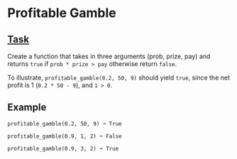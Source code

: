 # Profitable Gamble
## [Task](https://edabit.com/challenge/SNM5EZ3FePECt2HQn)
Create a function that takes in three arguments (prob, prize, pay) and returns `true` if `prob * prize > pay` otherwise return `false`.

To illustrate, `profitable_gamble(0.2, 50, 9)` should yield `true`, since the net profit is 1 (`0.2 * 50 - 9`), and `1 > 0`.

## Example
`profitable_gamble(0.2, 50, 9) ➞ True`

`profitable_gamble(0.9, 1, 2) ➞ False`

`profitable_gamble(0.9, 3, 2) ➞ True`
